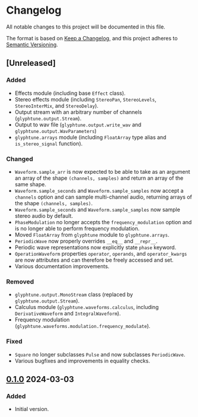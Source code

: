 # Changelog

All notable changes to this project will be documented in this file.

The format is based on [Keep a Changelog](https://keepachangelog.com/en/1.1.0/),
and this project adheres to [Semantic Versioning](https://semver.org/spec/v2.0.0.html).

## [Unreleased]

### Added

- Effects module (including base `Effect` class).
- Stereo effects module (including `StereoPan`, `StereoLevels`, `StereoInterMix`, and `StereoDelay`).
- Output stream with an arbitrary number of channels (`glyphtune.output.Stream`).
- Output to wav file (`glyphtune.output.write_wav` and `glyphtune.output.WavParameters`)
- `glyphtune.arrays` module (including `FloatArray` type alias and `is_stereo_signal` function).

### Changed

- `Waveform.sample_arr` is now expected to be able to take as an argument an array of the shape `(channels, samples)` and return an array of the same shape.
- `Waveform.sample_seconds` and `Waveform.sample_samples` now accept a `channels` option and can sample multi-channel audio, returning arrays of the shape `(channels, samples)`.
- `Waveform.sample_seconds` and `Waveform.sample_samples` now sample stereo audio by default.
- `PhaseModulation` no longer accepts the `frequency_modulation` option and is no longer able to perform frequency modulation.
- Moved `FloatArray` from `glyphtune` module to `glyphtune.arrays`.
- `PeriodicWave` now properly overrides `__eq__` and `__repr__`.
- Periodic wave representations now explicitly state `phase` keyword.
- `OperationWaveform` properties `operator`, `operands`, and `operator_kwargs` are now attributes and can therefore be freely accessed and set. 
- Various documentation improvements.

### Removed

- `glyphtune.output.MonoStream` class (replaced by `glyphtune.output.Stream`).
- Calculus module (`glyphtune.waveforms.calculus`, including `DerivativeWaveform` and `IntegralWaveform`).
- Frequency modulation (`glyphtune.waveforms.modulation.frequency_modulate`).

### Fixed

- `Square` no longer subclasses `Pulse` and now subclasses `PeriodicWave`.
- Various bugfixes and improvements in equality checks.

## [0.1.0] 2024-03-03

### Added

- Initial version.

[0.1.0]: https://github.com/PYEEDM/glyphtune/releases/tag/0.1.0